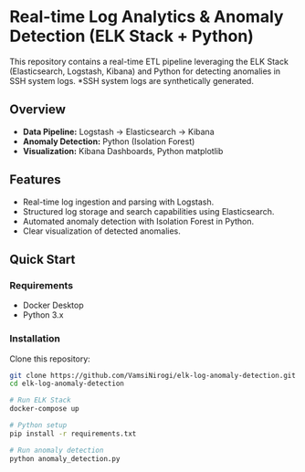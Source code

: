 # Real-time Log Analytics & Anomaly Detection (ELK Stack + Python)
This repository contains a real-time ETL pipeline leveraging the ELK Stack (Elasticsearch, Logstash, Kibana) and Python for detecting anomalies in SSH system logs.
*SSH system logs are synthetically generated.

## Overview

- **Data Pipeline:** Logstash → Elasticsearch → Kibana
- **Anomaly Detection:** Python (Isolation Forest)
- **Visualization:** Kibana Dashboards, Python matplotlib

## Features

- Real-time log ingestion and parsing with Logstash.
- Structured log storage and search capabilities using Elasticsearch.
- Automated anomaly detection with Isolation Forest in Python.
- Clear visualization of detected anomalies.

## Quick Start

### Requirements
- Docker Desktop
- Python 3.x

### Installation

Clone this repository:
```bash
git clone https://github.com/VamsiNirogi/elk-log-anomaly-detection.git
cd elk-log-anomaly-detection

# Run ELK Stack
docker-compose up

# Python setup
pip install -r requirements.txt

# Run anomaly detection
python anomaly_detection.py
